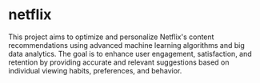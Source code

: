 # netflix
This project aims to optimize and personalize Netflix's content recommendations using advanced machine learning algorithms and big data analytics. The goal is to enhance user engagement, satisfaction, and retention by providing accurate and relevant suggestions based on individual viewing habits, preferences, and behavior.

